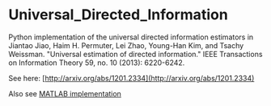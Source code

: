 # Universal_Directed_Information

Python implementation of the universal directed information estimators in Jiantao Jiao, Haim H. Permuter, Lei Zhao, Young-Han Kim, and Tsachy Weissman. "Universal estimation of directed information." IEEE Transactions on Information Theory 59, no. 10 (2013): 6220-6242.

See here: [http://arxiv.org/abs/1201.2334](http://arxiv.org/abs/1201.2334)

Also see [MATLAB implementation](https://github.com/EEthinker/Universal_directed_information)
